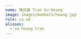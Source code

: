 ```yaml
---
name: 陳武黃 Tran Vu Hoang 
image: images/members/hoang.jpg 
role: co-ad
aliases:
  - vu hoang tran
---
```

